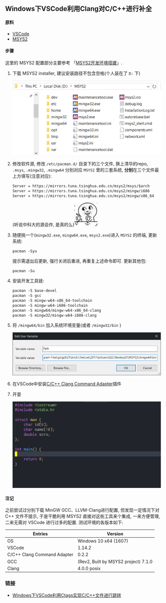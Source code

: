 ## Windows下VSCode利用Clang对C/C++进行补全

#### 原料

- [VSCode](https://code.visualstudio.com/)
- [MSYS2](http://www.msys2.org/)

#### 步骤

这里的 MSYS2 配置部分主要参考 「[MSYS2开发环境搭建](http://blog.csdn.net/callinglove/article/details/48601775)」.

1. 下载 MSYS2 installer, 建议安装路径不包含空格(个人装在了 `D:` 下)
   <p align="center">
       <img src="img/msys-vscode-clang-01.png">
   </p>

1. 修改软件源, 修改 `/etc/pacman.d/` 目录下的三个文件, 换上清华的repo,
   `.msys`, `.mingw32`, `.mingw64` 分别对应 `MSYS2` 里的三套系统,
   **分别**在三个文件最上方填写(注意对应):

   ```
   Server = https://mirrors.tuna.tsinghua.edu.cn/msys2/msys/$arch
   Server = https://mirrors.tuna.tsinghua.edu.cn/msys2/mingw/i686
   Server = https://mirrors.tuna.tsinghua.edu.cn/msys2/mingw/x86_64
   ```

   (听说中科大的源会炸, 是真的么)![](img/bqb-slap-table.jpg)

1. 随便挑一个(`mingw32.exe`, `mingw64.exe`, `msys2.exe`)进入 `MSYS2` 的终端,
   更新系统:

   ```
   pacman -Syu
   ```

   提示需退出后更新, 强行关闭后重进, 再重复上述命令即可.
   更新其他包:

   ```
   pacman -Su
   ```

1. 安装开发工具链:

   ```
   pacman -S base-devel
   pacman -S gcc
   pacman -S mingw-w64-x86_64-toolchain
   pacman -S mingw-w64-i686-toolchain
   pacman -S mingw64/mingw-w64-x86_64-clang 
   pacman -S mingw32/mingw-w64-i686-clang 
   ```

1. 将 `/mingw64/bin` 加入系统环境变量(或者 `/mingw32/bin` )
   <p align="center">
       <img src="img/msys-vscode-clang-02.png">
   </p>
1. 在VSCode中安装[C/C++ Clang Command Adapter](https://github.com/mitaki28/vscode-clang)插件
1. 开耍
   <p align="center">
       <img src="img/msys-vscode-clang-03.gif">
   </p>

#### 注记

之前尝试过分别下载 MinGW GCC、LLVM-Clang进行配置,
但发现一定情况下对 C++ 文件不提示, 于是干脆利用 MSYS2 直接对这些工具来个集成,
一来方便管理, 二来无需对 VSCode 进行过多的配置. 测试环境的各版本如下:

Entries                     | Version
------                      | ------
OS                          | Windows 10 x64 (1607)
VSCode                      | 1.14.2
C/C++ Clang Command Adapter | 0.2.2
GCC                         | (Rev2, Built by MSYS2 project) 7.1.0
Clang                       | 4.0.0 posix

### 链接

- [Windows下VSCode利用Ctags实现C/C++文件进行跳转](../08/msys-vscode-ctags.md)
